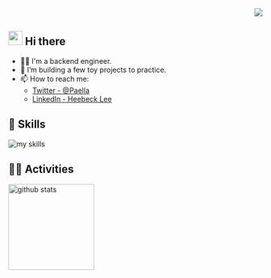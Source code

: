 <!-- 1. GitHub usernameを変更 -->
<div align="right">
  <img src="https://komarev.com/ghpvc/?username=ChickenPaella" />
</div>


<!-- 2. プロフィールや連絡先を変更 -->
## <img src="https://media.giphy.com/media/hvRJCLFzcasrR4ia7z/giphy.gif" width="28"> Hi there

- 🧑‍💻 I'm a backend engineer.
- 🌱 I’m building a few toy projects to practice.
- 📫 How to reach me:
  - [Twitter - @Paella](https://x.com/circular_bear)
  - [LinkedIn - Heebeck Lee](https://www.linkedin.com/in/heebeck-lee-1b83a0185/)


<!-- 3. 好きな技術スタックに変更 -->
<!-- ライトモート：theme=light, ダークモート：theme=dark -->
<!-- アイコンの選択肢一覧：https://arc.net/l/quote/zizyykfh -->
## 🌱 Skills
<img alt="my skills" src="https://skillicons.dev/icons?theme=dark&perline=7&i=java,spring,kotlin,html,css,js,ts,vue,nuxt,react,next,docker,aws" />
<br>


<!-- 4. GitHub usernameを変更, 2箇所 -->
<!-- ライトモート：theme=light, ダークモート：theme=vue-dark  -->
## 🏃‍♀️ Activities
<div align="left"> 
  <!-- Open when I can say it proudly! -->
  <!-- <img alt="Top Langs" height="170px" src="https://github-readme-stats.vercel.app/api?username=Chickenpaella&theme=react&layout=compact" /> -->
  <img alt="github stats" height="170px" src="https://github-readme-stats.vercel.app/api/top-langs/?username=ChickenPaella&theme=react&layout=compact" />
</div>


<!--
This repository is a ✨ _special_ ✨ repository because its `README.md` (this file) appears on your GitHub profile.

Here are some ideas to get you started:

- 🔭 I’m currently working on ...
- 🌱 I’m currently learning ...
- 👯 I’m looking to collaborate on ...
- 🤔 I’m looking for help with ...
- 💬 Ask me about ...
- 📫 How to reach me: ...
- 😄 Pronouns: ...
- ⚡ Fun fact: ...
-->

